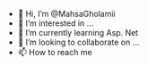 - 👋 Hi, I’m @MahsaGholamii
- 👀 I’m interested in ...
- 🌱 I’m currently learning Asp. Net
- 💞️ I’m looking to collaborate on ...
- 📫 How to reach me 

<!---
MahsaGholamii/MahsaGholamii is a ✨ special ✨ repository because its `README.md` (this file) appears on your GitHub profile.
You can click the Preview link to take a look at your changes.
--->
